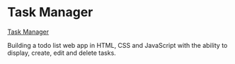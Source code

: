 # Task Manager
[Task Manager](https://baebischops.github.io/task_manager)

 Building a todo list web app in HTML, CSS and JavaScript with the ability to display, create, edit and delete tasks. 